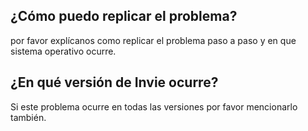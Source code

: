## ¿Cómo puedo replicar el problema?
por favor explícanos como replicar el problema paso a paso y en que sistema operativo ocurre.
## ¿En qué versión de Invie ocurre?
Si este problema ocurre en todas las versiones por favor mencionarlo también.
